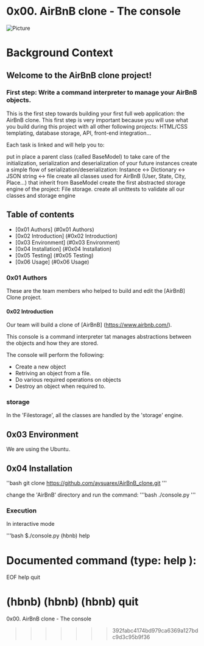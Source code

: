 # 0x00. AirBnB clone - The console

![Picture](https://drive.google.com/file/d/11H2l8jTxuVOx6hLxtrZVXgNFjlkoBVEL/view?usp=sharing)

# Background Context

## Welcome to the AirBnB clone project!

### First step: Write a command interpreter to manage your AirBnB objects.

This is the first step towards building your first full web application: the AirBnB clone. This first step is very important because you will use what you build during this project with all other following projects: HTML/CSS templating, database storage, API, front-end integration…

Each task is linked and will help you to:

put in place a parent class (called BaseModel) to take care of the initialization, serialization and deserialization of your future instances
create a simple flow of serialization/deserialization: Instance <-> Dictionary <-> JSON string <-> file
create all classes used for AirBnB (User, State, City, Place…) that inherit from BaseModel
create the first abstracted storage engine of the project: File storage.
create all unittests to validate all our classes and storage engine

## Table of contents

* [0x01 Authors] (#0x01 Authors)
* [0x02 Introduction] (#0x02 Introduction)
* [0x03 Environment] (#0x03 Environment)
* [0x04 Installation] (#0x04 Installation)
* [0x05 Testing] (#0x05 Testing)
* [0x06 Usage] (#0x06 Usage)

### 0x01 Authors
These are the team members who helped to build and edit the [AirBnB] Clone project.

#### 0x02 Introduction

Our  team will build a clone of [AirBnB] (https://www.airbnb.com/).

This console is a command interpreter tat manages abstractions between the objects and how they are stored.

The console will perform the following:
* Create a new object
* Retriving an object from a file.
* Do various required operations on objects
* Destroy an object when required to.


### storage
In the 'Filestorage', all the classes are handled by the 'storage' engine.

## 0x03 Environment
We are using the Ubuntu.
 
## 0x04 Installation
''bash
git clone https://github.com/aysuarex/AirBnB_clone.git
'''

change the 'AirBnB' directory and run the command:
'''bash
 ./console.py
'''

### Execution
In interactive mode

'''bash
$./console.py
(hbnb) help

Documented command (type: help <topic>):
========================================

EOF help quit

(hbnb)
(hbnb)
(hbnb) quit
=======
0x00. AirBnB clone - The console
>>>>>>> 392fabc4174bd979ca6369a127bdc9d3c95b9f36
